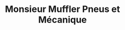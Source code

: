 ---
title: "Monsieur Muffler Pneus et Mécanique"
url: /riviere-du-loup/monsieur-muffler-pneus-et-mecanique/
shop: car repair
---